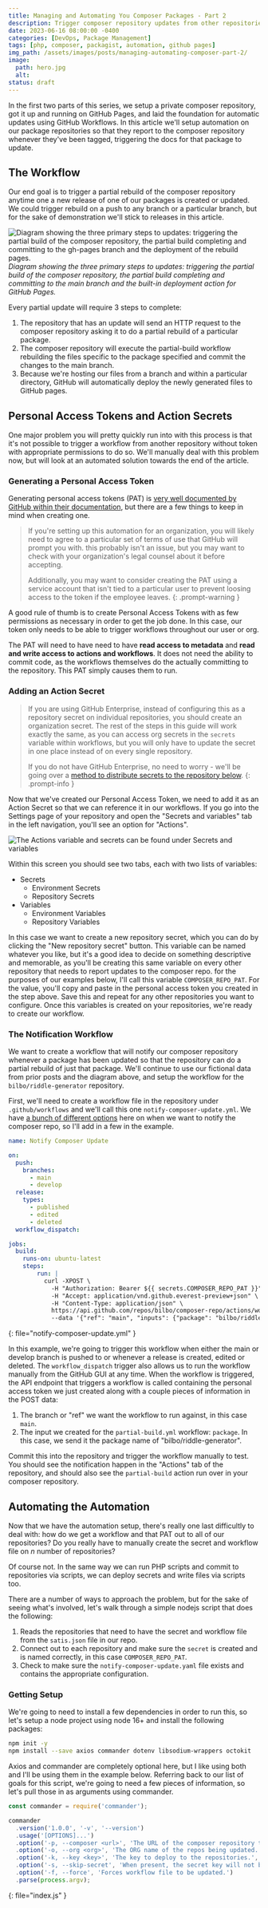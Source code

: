 ```yaml
---
title: Managing and Automating You Composer Packages - Part 2
description: Trigger composer repository updates from other repositories and deploying repository secrets.
date: 2023-06-16 08:00:00 -0400
categories: [DevOps, Package Management]
tags: [php, composer, packagist, automation, github pages]
img_path: /assets/images/posts/managing-automating-composer-part-2/
image:
  path: hero.jpg
  alt:
status: draft
---
```


In the first two parts of this series, we setup a private composer repository, got it up and running on GitHub Pages, and laid the foundation for automatic updates using GitHub Workflows. In this article we'll setup automation on our package repositories so that they report to the composer repository whenever they've been tagged, triggering the docs for that package to update.

## The Workflow

Our end goal is to trigger a partial rebuild of the composer repository anytime one a new release of one of our packages is created or updated. We could trigger rebuild on a push to any branch or a particular branch, but for the sake of demonstration we'll stick to releases in this article.

![Diagram showing the three primary steps to updates: triggering the partial build of the composer repository, the partial build completing and committing to the gh-pages branch and the deployment of the rebuild pages.](workflow-diagram.jpg)
_Diagram showing the three primary steps to updates: triggering the partial build of the composer repository, the partial build completing and committing to the main branch and the built-in deployment action for GitHub Pages._

Every partial update will require 3 steps to complete:

1. The repository that has an update will send an HTTP request to the composer repository asking it to do a partial rebuild of a particular package.
2. The composer repository will execute the partial-build workflow rebuilding the files specific to the package specified and commit the changes to the main branch.
3. Because we're hosting our files from a branch and within a particular directory, GitHub will automatically deploy the newly generated files to GitHub pages.

## Personal Access Tokens and Action Secrets

One major problem you will pretty quickly run into with this process is that it's not possible to trigger a workflow from another repository without token with appropriate permissions to do so. We'll manually deal with this problem now, but will look at an automated solution towards the end of the article.

### Generating a Personal Access Token

Generating personal access tokens (PAT) is [very well documented by GitHub within their documentation](https://docs.github.com/en/enterprise-server@3.4/authentication/keeping-your-account-and-data-secure/managing-your-personal-access-tokens), but there are a few things to keep in mind when creating one.

> If you're setting up this automation for an organization, you will likely need to agree to a particular set of terms of use that GitHub will prompt you with. this probably isn't an issue, but you may want to check with your organization's legal counsel about it before accepting.
>
> Additionally, you may want to consider creating the PAT using a service account that isn't tied to a particular user to prevent loosing access to the token if the employee leaves.
{: .prompt-warning }

A good rule of thumb is to create Personal Access Tokens with as few permissions as necessary in order to get the job done. In this case, our token only needs to be able to trigger workflows throughout our user or org.

The PAT will need to have need to have **read access to metadata** and **read and write access to actions and workflows**. It does not need the ability to commit code, as the workflows themselves do the actually committing to the repository. This PAT simply causes them to run.

### Adding an Action Secret

> If you are using GitHub Enterprise, instead of configuring this as a repository secret on individual repositories, you should create an organization secret. The rest of the steps in this guide will work exactly the same, as you can access org secrets in the `secrets` variable within workflows, but you will only have to update the secret in one place instead of on every single repository.
>
> If you do not have GitHub Enterprise, no need to worry - we'll be going over a [method to distribute secrets to the repository below](#automating-the-automation).
{: .prompt-info }

Now that we've created our Personal Access Token, we need to add it as an Action Secret so that we can reference it in our workflows. If you go into the Settings page of your repository and open the "Secrets and variables" tab in the left navigation, you'll see an option for "Actions".

![The Actions variable and secrets can be found under Secrets and variables](actions.jpg)

Within this screen you should see two tabs, each with two lists of variables:

- Secrets
  - Environment Secrets
  - Repository Secrets
- Variables
  - Environment Variables
  - Repository Variables

In this case we want to create a new repository secret, which you can do by clicking the "New repository secret" button. This variable can be named whatever you like, but it's a good idea to decide on something descriptive and memorable, as you'll be creating this same variable on every other repository that needs to report updates to the composer repo. for the purposes of our examples below, I'll call this variable `COMPOSER_REPO_PAT`. For the value, you'll copy and paste in the personal access token you created in the step above. Save this and repeat for any other repositories you want to configure. Once this variables is created on your repositories, we're ready to create our workflow.

### The Notification Workflow

We want to create a workflow that will notify our composer repository whenever a package has been updated so that the repository can do a partial rebuild of just that package. We'll continue to use our fictional data from prior posts and the diagram above, and setup the workflow for the `bilbo/riddle-generator` repository.

First, we'll need to create a workflow file in the repository under `.github/workflows` and we'll call this one `notify-composer-update.yml`. We have [a bunch of different options](https://docs.github.com/en/actions/using-workflows/events-that-trigger-workflows) here on when we want to notify the composer repo, so I'll add in a few in the example.

```yaml
name: Notify Composer Update

on:
  push:
    branches:
      - main
      - develop
  release:
    types:
      - published
      - edited
      - deleted
  workflow_dispatch:

jobs:
  build:
    runs-on: ubuntu-latest
    steps:
        run: |
          curl -XPOST \
            -H "Authorization: Bearer ${{ secrets.COMPOSER_REPO_PAT }}" \
            -H "Accept: application/vnd.github.everest-preview+json" \
            -H "Content-Type: application/json" \
            https://api.github.com/repos/bilbo/composer-repo/actions/workflows/partial-build.yml/dispatches \
            --data '{"ref": "main", "inputs": {"package": "bilbo/riddle-generator"}}'
```
{: file="notify-composer-update.yml" }

In this example, we're going to trigger this workflow when either the main or develop branch is pushed to or whenever a release is created, edited or deleted. The `workflow_dispatch` trigger also allows us to run the workflow manually from the GitHub GUI at any time. When the workflow is triggered, the API endpoint that triggers a workflow is called containing the personal access token we just created along with a couple pieces of information in the POST data:

1. The branch or "ref" we want the workflow to run against, in this case `main`.
2. The input we created for the `partial-build.yml` workflow: `package`. In this case, we send it the package name of "bilbo/riddle-generator".

Commit this into the repository and trigger the workflow manually to test. You should see the notification happen in the "Actions" tab of the repository, and should also see the `partial-build` action run over in your composer repository.

## Automating the Automation

Now that we have the automation setup, there's really one last difficultly to deal with: how do we get a workflow and that PAT out to all of our repositories? Do you really have to manually create the secret and workflow file on _n_ number of repositories?

Of course not. In the same way we can run PHP scripts and commit to repositories via scripts, we can deploy secrets and write files via scripts too.

There are a number of ways to approach the problem, but for the sake of seeing what's involved, let's walk through a simple nodejs script that does the following:

1. Reads the repositories that need to have the secret and workflow file from the `satis.json` file in our repo.
2. Connect out to each repository and make sure the `secret` is created and is named correctly, in this case `COMPOSER_REPO_PAT`.
3. Check to make sure the `notify-composer-update.yaml` file exists and contains the appropriate configuration.

### Getting Setup

We're going to need to install a few dependencies in order to run this, so let's setup a node project using node 16+ and install the following packages:

```bash
npm init -y
npm install --save axios commander dotenv libsodium-wrappers octokit
```

Axios and commander are completely optional here, but I like using both and I'll be using them in the example below. Referring back to our list of goals for this script, we're going to need a few pieces of information, so let's pull those in as arguments using commander.

```javascript
const commander = require('commander');

commander
  .version('1.0.0', '-v', '--version')
  .usage('[OPTIONS]...')
  .option('-p, --composer <url>', 'The URL of the composer repository to scan for a satis.json file', null)
  .option('-o, --org <org>', 'The ORG name of the repos being updated.', 'UCF')
  .option('-k, --key <key>', 'The key to deploy to the repositories.', null)
  .option('-s, --skip-secret', 'When present, the secret key will not be updated.')
  .option('-f, --force', 'Forces workflow file to be updated.')
  .parse(process.argv);
```
{: file="index.js" }
